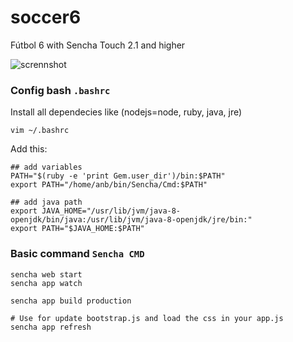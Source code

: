 # soccer6

Fútbol 6 with Sencha Touch 2.1 and higher

![scrennshot](http://i64.tinypic.com/vnpnpw.png)

### Config bash `.bashrc`
Install all dependecies like (nodejs=node, ruby, java, jre)

	vim ~/.bashrc

Add this:

	## add variables
	PATH="$(ruby -e 'print Gem.user_dir')/bin:$PATH"
	export PATH="/home/anb/bin/Sencha/Cmd:$PATH"

	## add java path
	export JAVA_HOME="/usr/lib/jvm/java-8-openjdk/bin/java:/usr/lib/jvm/java-8-openjdk/jre/bin:"
	export PATH="$JAVA_HOME:$PATH"

### Basic command `Sencha CMD`

	sencha web start
	sencha app watch

	sencha app build production

	# Use for update bootstrap.js and load the css in your app.js
	sencha app refresh
